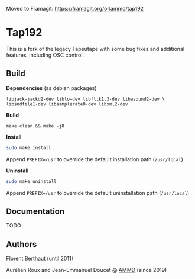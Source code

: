 Moved to Framagit: https://framagit.org/orlammd/tap192

# Tap192

This is a fork of the legacy Tapeutape with some bug fixes and additional features, including OSC control.

## Build

**Dependencies** (as debian packages)
```
libjack-jackd2-dev liblo-dev libfltk1.3-dev libasound2-dev \
libsndfile1-dev libsamplerate0-dev libxml2-dev
```

**Build**
```
make clean && make -j8
```

**Install**

```bash
sudo make install
```

Append `PREFIX=/usr` to override the default installation path (`/usr/local`)

**Uninstall**

```bash
sudo make uninstall
```

Append `PREFIX=/usr` to override the default uninstallation path (`/usr/local`)

## Documentation

TODO

## Authors

Florent Berthaut (until 2011)

Aurélien Roux and Jean-Emmanuel Doucet @ [AMMD](https://ammd.net) (since 2019)
